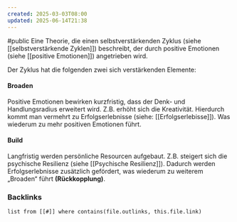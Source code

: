 ```yaml
---
created: 2025-03-03T08:00
updated: 2025-06-14T21:38
---
```

#public
Eine Theorie, die einen selbstverstärkenden Zyklus (siehe [[selbstverstärkende Zyklen]]) beschreibt, der durch positive Emotionen (siehe [[positive Emotionen]]) angetrieben wird. 

Der Zyklus hat die folgenden zwei sich verstärkenden Elemente:

#### Broaden
Positive Emotionen bewirken kurzfristig, dass der Denk- und Handlungsradius erweitert wird. Z.B. erhöht sich die Kreativität. Hierdurch kommt man vermehrt zu Erfolgserlebnisse (siehe: [[Erfolgserlebisse]]). Was wiederum zu mehr positiven Emotionen führt. 

#### Build
Langfristig werden persönliche Resourcen aufgebaut. Z.B. steigert sich die psychische Resilienz (siehe [[Psychische Resilienz]]). Dadurch werden Erfolgserlebnisse zusätzlich gefördert, was wiederum zu weiterem „Broaden“ führt **(Rückkopplung)**. 


### Backlinks
```dataview 
list from [[#]] where contains(file.outlinks, this.file.link)
```

